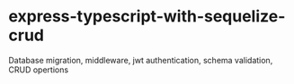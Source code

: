 # express-typescript-with-sequelize-crud
Database migration, middleware, jwt authentication, schema validation, CRUD opertions
